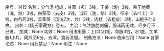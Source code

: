 序号：1415
名称：分气汤
组成：甘草（炙）3钱，干姜（炮）3钱，熟干地黄（洗，焙）3钱，白茯苓（去皮）3钱，当归（洗，焙）3钱，细辛（去叶土）3钱，白芍药3钱，吴茱萸（汤洗7次，炒）3钱，肉桂（去粗皮）3钱，山栀子仁6枚。
出处：《杨氏家藏方》卷五。
主治：气注胁肋刺痛，服诸药无效，经岁月不已者。
加减：None
功效：None
用法用量：上(口父)咀。每服3钱，水1盏，加羊脂1小片，同煎至6分，去滓，食前温服。
制备方法：None
临床应用：None
各家论述：None
用药禁忌：None
附注：None
